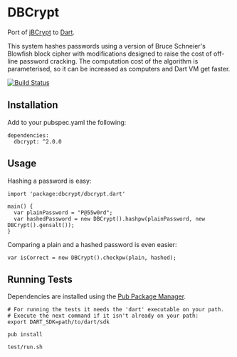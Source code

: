 DBCrypt
===================

Port of [jBCrypt][jbc] to [Dart][d].

This system hashes passwords using a version of Bruce Schneier's Blowfish block 
cipher with modifications designed to raise the cost of off-line password cracking. 
The computation cost of the algorithm is parameterised, so it can be increased 
as computers and Dart VM get faster.

[![Build Status](https://travis-ci.org/Erly/dbcrypt.svg?branch=master)](https://travis-ci.org/Erly/dbcrypt)

Installation
-------------

Add to your pubspec.yaml the following:

	dependencies:
	  dbcrypt: ^2.0.0

Usage
-----

Hashing a password is easy:

	import 'package:dbcrypt/dbcrypt.dart'
	
	main() {
	  var plainPassword = "P@55w0rd";
	  var hashedPassword = new DBCrypt().hashpw(plainPassword, new DBCrypt().gensalt());
	}
	
Comparing a plain and a hashed password is even easier:

	var isCorrect = new DBCrypt().checkpw(plain, hashed);


Running Tests
-------------

Dependencies are installed using the [Pub Package Manager][pub].

	# For running the tests it needs the 'dart' executable on your path. 
	# Execute the next command if it isn't already on your path:
	export DART_SDK=path/to/dart/sdk
	
    pub install
    
    test/run.sh

[jbc]: https://www.mindrot.org/projects/jBCrypt/
[d]: https://www.dartlang.org
[pub]: https://www.dartlang.org/tools/pub
